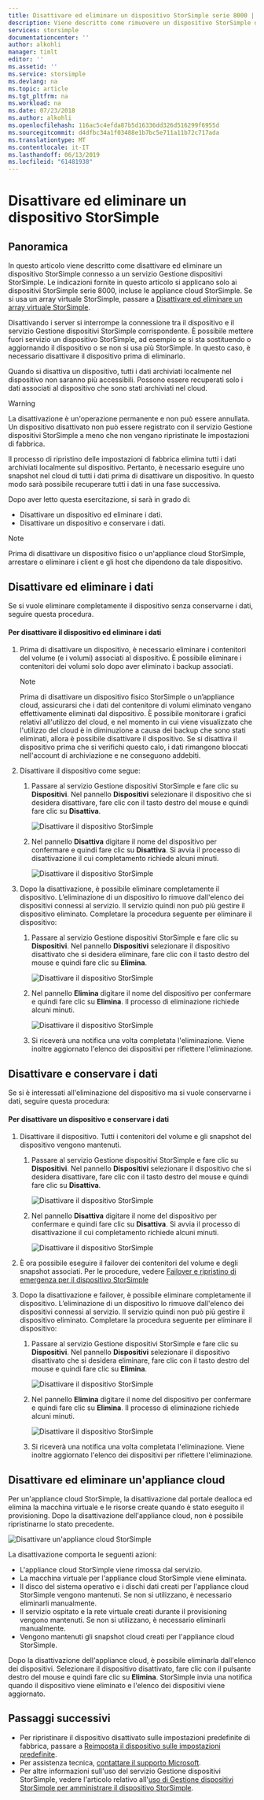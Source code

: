 ```yaml
---
title: Disattivare ed eliminare un dispositivo StorSimple serie 8000 | Microsoft Docs
description: Viene descritto come rimuovere un dispositivo StorSimple dal servizio disattivandolo e poi eliminandolo.
services: storsimple
documentationcenter: ''
author: alkohli
manager: timlt
editor: ''
ms.assetid: ''
ms.service: storsimple
ms.devlang: na
ms.topic: article
ms.tgt_pltfrm: na
ms.workload: na
ms.date: 07/23/2018
ms.author: alkohli
ms.openlocfilehash: 116ac5c4efda87b5d16336dd326d516299f6955d
ms.sourcegitcommit: d4dfbc34a1f03488e1b7bc5e711a11b72c717ada
ms.translationtype: MT
ms.contentlocale: it-IT
ms.lasthandoff: 06/13/2019
ms.locfileid: "61481938"
---
```

# <a name="deactivate-and-delete-a-storsimple-device"></a>Disattivare ed eliminare un dispositivo StorSimple

## <a name="overview"></a>Panoramica

In questo articolo viene descritto come disattivare ed eliminare un dispositivo StorSimple connesso a un servizio Gestione dispositivi StorSimple. Le indicazioni fornite in questo articolo si applicano solo ai dispositivi StorSimple serie 8000, incluse le appliance cloud StorSimple. Se si usa un array virtuale StorSimple, passare a [Disattivare ed eliminare un array virtuale StorSimple](storsimple-virtual-array-deactivate-and-delete-device.md).

Disattivando i server si interrompe la connessione tra il dispositivo e il servizio Gestione dispositivi StorSimple corrispondente. È possibile mettere fuori servizio un dispositivo StorSimple, ad esempio se si sta sostituendo o aggiornando il dispositivo o se non si usa più StorSimple. In questo caso, è necessario disattivare il dispositivo prima di eliminarlo.

Quando si disattiva un dispositivo, tutti i dati archiviati localmente nel dispositivo non saranno più accessibili. Possono essere recuperati solo i dati associati al dispositivo che sono stati archiviati nel cloud.

> [!WARNING]
> La disattivazione è un'operazione permanente e non può essere annullata. Un dispositivo disattivato non può essere registrato con il servizio Gestione dispositivi StorSimple a meno che non vengano ripristinate le impostazioni di fabbrica.
>
> Il processo di ripristino delle impostazioni di fabbrica elimina tutti i dati archiviati localmente sul dispositivo. Pertanto, è necessario eseguire uno snapshot nel cloud di tutti i dati prima di disattivare un dispositivo. In questo modo sarà possibile recuperare tutti i dati in una fase successiva.

Dopo aver letto questa esercitazione, si sarà in grado di:

* Disattivare un dispositivo ed eliminare i dati.
* Disattivare un dispositivo e conservare i dati.

> [!NOTE]
> Prima di disattivare un dispositivo fisico o un'appliance cloud StorSimple, arrestare o eliminare i client e gli host che dipendono da tale dispositivo.


## <a name="deactivate-and-delete-data"></a>Disattivare ed eliminare i dati

Se si vuole eliminare completamente il dispositivo senza conservarne i dati, seguire questa procedura.

#### <a name="to-deactivate-the-device-and-delete-the-data"></a>Per disattivare il dispositivo ed eliminare i dati

1. Prima di disattivare un dispositivo, è necessario eliminare i contenitori del volume (e i volumi) associati al dispositivo. È possibile eliminare i contenitori dei volumi solo dopo aver eliminato i backup associati.

    > [!NOTE]
    > Prima di disattivare un dispositivo fisico StorSimple o un’appliance cloud, assicurarsi che i dati del contenitore di volumi eliminato vengano effettivamente eliminati dal dispositivo. È possibile monitorare i grafici relativi all'utilizzo del cloud, e nel momento in cui viene visualizzato che l'utilizzo del cloud è in diminuzione a causa dei backup che sono stati eliminati, allora è possibile disattivare il dispositivo. Se si disattiva il dispositivo prima che si verifichi questo calo, i dati rimangono bloccati nell'account di archiviazione e ne conseguono addebiti.

2. Disattivare il dispositivo come segue:
   
   1. Passare al servizio Gestione dispositivi StorSimple e fare clic su **Dispositivi**. Nel pannello **Dispositivi** selezionare il dispositivo che si desidera disattivare, fare clic con il tasto destro del mouse e quindi fare clic su **Disattiva**.

        ![Disattivare il dispositivo StorSimple](./media/storsimple-8000-deactivate-and-delete-device/deactivate1.png)
   2. Nel pannello **Disattiva** digitare il nome del dispositivo per confermare e quindi fare clic su **Disattiva**. Si avvia il processo di disattivazione il cui completamento richiede alcuni minuti.

        ![Disattivare il dispositivo StorSimple](./media/storsimple-8000-deactivate-and-delete-device/deactivate2.png)

3. Dopo la disattivazione, è possibile eliminare completamente il dispositivo. L’eliminazione di un dispositivo lo rimuove dall'elenco dei dispositivi connessi al servizio. Il servizio quindi non può più gestire il dispositivo eliminato. Completare la procedura seguente per eliminare il dispositivo:
   
   1. Passare al servizio Gestione dispositivi StorSimple e fare clic su **Dispositivi**. Nel pannello **Dispositivi** selezionare il dispositivo disattivato che si desidera eliminare, fare clic con il tasto destro del mouse e quindi fare clic su **Elimina**.

        ![Disattivare il dispositivo StorSimple](./media/storsimple-8000-deactivate-and-delete-device/deactivate5.png)
   2. Nel pannello **Elimina** digitare il nome del dispositivo per confermare e quindi fare clic su **Elimina**. Il processo di eliminazione richiede alcuni minuti.

        ![Disattivare il dispositivo StorSimple](./media/storsimple-8000-deactivate-and-delete-device/deactivate6.png)
   3. Si riceverà una notifica una volta completata l'eliminazione. Viene inoltre aggiornato l'elenco dei dispositivi per riflettere l'eliminazione.

## <a name="deactivate-and-retain-data"></a>Disattivare e conservare i dati

Se si è interessati all'eliminazione del dispositivo ma si vuole conservarne i dati, seguire questa procedura:

#### <a name="to-deactivate-a-device-and-retain-the-data"></a>Per disattivare un dispositivo e conservare i dati
1. Disattivare il dispositivo. Tutti i contenitori del volume e gli snapshot del dispositivo vengono mantenuti.
   
   1. Passare al servizio Gestione dispositivi StorSimple e fare clic su **Dispositivi**. Nel pannello **Dispositivi** selezionare il dispositivo che si desidera disattivare, fare clic con il tasto destro del mouse e quindi fare clic su **Disattiva**.

         ![Disattivare il dispositivo StorSimple](./media/storsimple-8000-deactivate-and-delete-device/deactivate1.png)
   2. Nel pannello **Disattiva** digitare il nome del dispositivo per confermare e quindi fare clic su **Disattiva**. Si avvia il processo di disattivazione il cui completamento richiede alcuni minuti.

         ![Disattivare il dispositivo StorSimple](./media/storsimple-8000-deactivate-and-delete-device/deactivate2.png)
2. È ora possibile eseguire il failover dei contenitori del volume e degli snapshot associati. Per le procedure, vedere [Failover e ripristino di emergenza per il dispositivo StorSimple](storsimple-8000-device-failover-disaster-recovery.md)
3. Dopo la disattivazione e failover, è possibile eliminare completamente il dispositivo. L’eliminazione di un dispositivo lo rimuove dall'elenco dei dispositivi connessi al servizio. Il servizio quindi non può più gestire il dispositivo eliminato. Completare la procedura seguente per eliminare il dispositivo:
   
   1. Passare al servizio Gestione dispositivi StorSimple e fare clic su **Dispositivi**. Nel pannello **Dispositivi** selezionare il dispositivo disattivato che si desidera eliminare, fare clic con il tasto destro del mouse e quindi fare clic su **Elimina**.

       ![Disattivare il dispositivo StorSimple](./media/storsimple-8000-deactivate-and-delete-device/deactivate5.png)
   2. Nel pannello **Elimina** digitare il nome del dispositivo per confermare e quindi fare clic su **Elimina**. Il processo di eliminazione richiede alcuni minuti.

       ![Disattivare il dispositivo StorSimple](./media/storsimple-8000-deactivate-and-delete-device/deactivate6.png)
   3. Si riceverà una notifica una volta completata l'eliminazione. Viene inoltre aggiornato l'elenco dei dispositivi per riflettere l'eliminazione.

     
## <a name="deactivate-and-delete-a-cloud-appliance"></a>Disattivare ed eliminare un'appliance cloud

Per un'appliance cloud StorSimple, la disattivazione dal portale dealloca ed elimina la macchina virtuale e le risorse create quando è stato eseguito il provisioning. Dopo la disattivazione dell'appliance cloud, non è possibile ripristinarne lo stato precedente.

![Disattivare un'appliance cloud StorSimple](./media/storsimple-8000-deactivate-and-delete-device/deactivate7.png)

La disattivazione comporta le seguenti azioni:

* L'appliance cloud StorSimple viene rimossa dal servizio.
* La macchina virtuale per l'appliance cloud StorSimple viene eliminata.
* Il disco del sistema operativo e i dischi dati creati per l'appliance cloud StorSimple vengono mantenuti. Se non si utilizzano, è necessario eliminarli manualmente.
* Il servizio ospitato e la rete virtuale creati durante il provisioning vengono mantenuti. Se non si utilizzano, è necessario eliminarli manualmente.
* Vengono mantenuti gli snapshot cloud creati per l'appliance cloud StorSimple.

Dopo la disattivazione dell'appliance cloud, è possibile eliminarla dall'elenco dei dispositivi. Selezionare il dispositivo disattivato, fare clic con il pulsante destro del mouse e quindi fare clic su **Elimina**. StorSimple invia una notifica quando il dispositivo viene eliminato e l'elenco dei dispositivi viene aggiornato.

## <a name="next-steps"></a>Passaggi successivi

* Per ripristinare il dispositivo disattivato sulle impostazioni predefinite di fabbrica, passare a [Reimposta il dispositivo sulle impostazioni predefinite](storsimple-8000-manage-device-controller.md#reset-the-device-to-factory-default-settings).
* Per assistenza tecnica, [contattare il supporto Microsoft](storsimple-8000-contact-microsoft-support.md).
* Per altre informazioni sull'uso del servizio Gestione dispositivi StorSimple, vedere l'articolo relativo all'[uso di Gestione dispositivi StorSimple per amministrare il dispositivo StorSimple](storsimple-8000-manager-service-administration.md).

